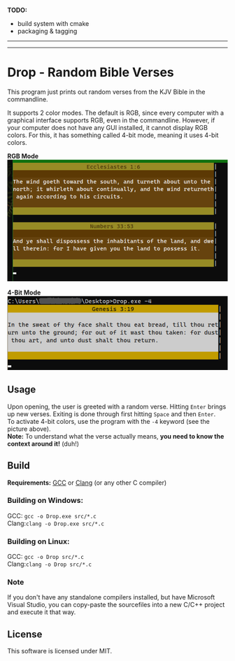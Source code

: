 **TODO:**
- build system with cmake
- packaging & tagging

---
---
# Drop - Random Bible Verses

This program just prints out random verses from the KJV Bible in the commandline.

It supports 2 color modes. The default is RGB, since every computer with a graphical interface supports RGB, even in the commandline. However, if your computer does not have any GUI installed, it cannot display RGB colors. For this, it has something called 4-bit mode, meaning it uses 4-bit colors.

**RGB Mode**\
![](media/drop.png)

**4-Bit Mode**\
![](media/drop_4bit.png)

## Usage
Upon opening, the user is greeted with a random verse. Hitting ```Enter``` brings up new verses. Exiting is done through first hitting ```Space``` and then ```Enter```.\
To activate 4-bit colors, use the program with the ```-4``` keyword (see the picture above).\
**Note:** To understand what the verse actually means, **you need to know the context around it!** (duh!)

## Build
**Requirements:** [GCC](https://gcc.gnu.org/) or [Clang](https://clang.llvm.org/) (or any other C compiler)

### Building on Windows:
GCC: ```gcc -o Drop.exe src/*.c```\
Clang:```clang -o Drop.exe src/*.c```

### Building on Linux:
GCC: ```gcc -o Drop src/*.c```\
Clang:```clang -o Drop src/*.c```

### Note
If you don't have any standalone compilers installed, but have Microsoft Visual Studio, you can copy-paste the sourcefiles into a new C/C++ project and execute it that way.

## License
This software is licensed under MIT.
